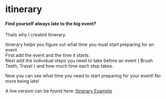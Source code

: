 itinerary
===========

<h4>Find yourself always late to the big event?</h4>

Thats why I created itinerary.

Itinerary helps you figure out what time you must start preparing for an event<br>
First add the event and the time it starts.<br>
Next add the individual steps you need to take before an event ( Brush Teeth, Travel ) and how much time each step takes.<br>

Now you can see what time you need to start preparing for your event! No more being late!

A live version can be found here: <a href='https://www.clickthisnick.com/itinerary/itinerary.html' target='_blank'>Itinerary Example</a>
